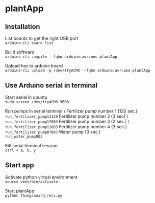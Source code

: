 # plantApp


## Installation

List boards to get the right USB port \
`arduino-cli board list`

Build software \
`arduino-cli compile --fqbn arduino:avr:uno plantApp`

Upload hex to arduino board \
`arduino-cli upload -p /dev/ttyACM0 --fqbn arduino:avr:uno plantApp`

## Use Arduino serial in terminal

Start serial in ubuntu \
`sudo screen /dev/ttyACM0 9600` 

Run pumps in serial terminal \ 
Fertilizer pump number 1 (120 sec.) \
`run_fertilizer_pump13120` 
Fertilizer pump number 2 (3 sec) \ 
`run_fertilizer_pump12003`
Fertilizer pump number 3 (2 sec.) \ 
`run_fertilizer_pump11003`
Fertilizer pump number 4 (3 sec.) \
`run_fertilizer_pump07003`
Water pump (3 sec.) \
`run_water_pump003` 

Kill serial terminal session \
`ctrl + a, k, y`

## Start app

Activate python virtual environment \
`source venv/bin/activate`

Start plantApp \
`python thingsboard_recv.py`


